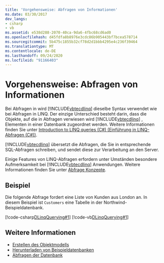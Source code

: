 ```yaml
---
title: 'Vorgehensweise: Abfragen von Informationen'
ms.date: 03/30/2017
dev_langs:
- csharp
- vb
ms.assetid: e538d288-2070-40ca-9da6-4fbc68cd6ad0
ms.openlocfilehash: d45fdfa8b8976e3cdc86b905443bf7bcea578714
ms.sourcegitcommit: 5b475c1855b32cf78d2d1bbb4295e4c236f39464
ms.translationtype: MT
ms.contentlocale: de-DE
ms.lasthandoff: 09/24/2020
ms.locfileid: "91166403"
---
```

# <a name="how-to-query-for-information"></a>Vorgehensweise: Abfragen von Informationen

Bei Abfragen in wird [!INCLUDE[vbtecdlinq](../../../../../../includes/vbtecdlinq-md.md)] dieselbe Syntax verwendet wie bei Abfragen in LINQ. Der einzige Unterschied besteht darin, dass die Objekte, auf die in Abfragen verwiesen wird [!INCLUDE[vbtecdlinq](../../../../../../includes/vbtecdlinq-md.md)] , Elementen in einer Datenbank zugeordnet werden. Weitere Informationen finden Sie unter [Introduction to LINQ queries (C#) (Einführung in LINQ-Abfragen (C#))](../../../../../csharp/programming-guide/concepts/linq/introduction-to-linq-queries.md).  
  
 [!INCLUDE[vbtecdlinq](../../../../../../includes/vbtecdlinq-md.md)] übersetzt die Abfragen, die Sie in entsprechende SQL-Abfragen schreiben, und sendet diese zur Verarbeitung an den Server.  
  
 Einige Features von LINQ-Abfragen erfordern unter Umständen besondere Aufmerksamkeit bei [!INCLUDE[vbtecdlinq](../../../../../../includes/vbtecdlinq-md.md)] Anwendungen. Weitere Informationen finden Sie unter [Abfrage Konzepte](query-concepts.md).  
  
## <a name="example"></a>Beispiel  

 Die folgende Abfrage fordert eine Liste von Kunden aus London an. In diesem Beispiel ist `Customers` eine Tabelle in der Northwind-Beispieldatenbank.  
  
 [!code-csharp[DLinqQuerying#1](../../../../../../samples/snippets/csharp/VS_Snippets_Data/DLinqQuerying/cs/Program.cs#1)]
 [!code-vb[DLinqQuerying#1](../../../../../../samples/snippets/visualbasic/VS_Snippets_Data/DLinqQuerying/vb/Module1.vb#1)]  
  
## <a name="see-also"></a>Weitere Informationen

- [Erstellen des Objektmodells](creating-the-object-model.md)
- [Herunterladen von Beispieldatenbanken](downloading-sample-databases.md)
- [Abfragen der Datenbank](querying-the-database.md)
